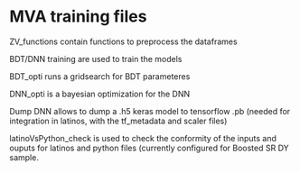 # MVA training files

ZV_functions contain functions to preprocess the dataframes

BDT/DNN training are used to train the models

BDT_opti runs a gridsearch for BDT parameteres

DNN_opti is a bayesian optimization for the DNN

Dump DNN allows to dump a .h5 keras model to tensorflow .pb (needed for integration in latinos, with the tf_metadata and scaler files)

latinoVsPython_check is used to check the conformity of the inputs and ouputs for latinos and python files (currently configured for Boosted SR DY sample.
